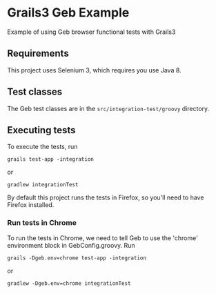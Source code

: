 # Grails3 Geb Example
Example of using Geb browser functional tests with Grails3

## Requirements

This project uses Selenium 3, which requires you use Java 8.

## Test classes

The Geb test classes are in the ```src/integration-test/groovy``` directory.

## Executing tests

To execute the tests, run

```grails test-app -integration```

or

```gradlew integrationTest```


By default this project runs the tests in Firefox, so you'll need to have Firefox installed.

### Run tests in Chrome

To run the tests in Chrome, we need to tell Geb to use the 'chrome' environment block in GebConfig.groovy. Run

```grails -Dgeb.env=chrome test-app -integration```

or

```gradlew -Dgeb.env=chrome integrationTest```
